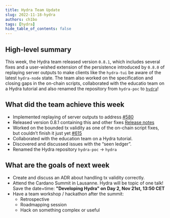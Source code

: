 ```yaml
---
title: Hydra Team Update
slug: 2022-11-18-hydra
authors: ch1bo
tags: [hydra]
hide_table_of_contents: false
---
```


## High-level summary

This week, the Hydra team released version `0.8.1`, which includes several fixes and a user-wished extension of the persistence introduced by `0.8.0` of replaying server outputs to make clients like the `hydra-tui` be aware of the latest `hydra-node` state. The team also worked on the specification and closing gaps in the on-chain scripts, collaborated with the educatio team on a Hydra tutorial and also renamed the repository from `hydra-poc` to [`hydra`](https://github.com/input-output-hk/hydra)!

## What did the team achieve this week

- Implemented replaying of server outputs to address [#580](https://github.com/input-output-hk/hydra-poc/issues/580)
- Released version 0.8.1 containing this and other fixes [Release notes](https://github.com/input-output-hk/hydra/releases/tag/0.8.1)
- Worked on the bounded tx validity as one of the on-chain script fixes, but couldn&rsquo;t finish it just yet [#615](https://github.com/input-output-hk/hydra/pull/615)
- Collaborated with the education team on a Hydra tutorial.
- Discovered and discussed issues with the &ldquo;seen ledger&rdquo;.
- Renamed the Hydra repository `hydra-poc` -> `hydra`

## What are the goals of next week

- Create and discuss an ADR about handling tx validity correctly.
- Attend the Cardano Summit in Lausanne. Hydra will be topic of one talk! Save the date+time: **"Developing Hydra" on Day 2, Nov 21st, 13:50 CET**
- Have a team workshop / hackathon after the summit:
  - Retrospective
  - Roadmapping session
  - Hack on something complex or useful
